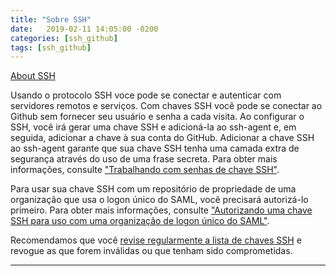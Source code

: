 ```yaml
---
title: "Sobre SSH"
date:   2019-02-11 14:05:00 -0200
categories: [ssh_github]
tags: [ssh_github]
---
```


[About SSH](https://help.github.com/articles/about-ssh)

Usando o protocolo SSH voce pode  se conectar e autenticar com servidores remotos e serviços. Com chaves SSH você pode se conectar ao Github sem fornecer seu usuário e senha a cada visita.
Ao configurar o SSH, você irá gerar uma chave SSH e adicioná-la ao ssh-agent e, em seguida, adicionar a chave à sua conta do GitHub. Adicionar a chave SSH ao ssh-agent garante que sua chave SSH tenha uma camada extra de segurança através do uso de uma frase secreta. Para obter mais informações, consulte ["Trabalhando com senhas de chave SSH"](https://help.github.com/articles/working-with-ssh-key-passphrases).

Para usar sua chave SSH com um repositório de propriedade de uma organização que usa o logon único do SAML, você precisará autorizá-lo primeiro. Para obter mais informações, consulte ["Autorizando uma chave SSH para uso com uma organização de logon único do SAML"](https://help.github.com/articles/authorizing-an-ssh-key-for-use-with-a-saml-single-sign-on-organization).

Recomendamos que você [revise regularmente a lista de chaves SSH](https://help.github.com/articles/reviewing-your-ssh-keys) e revogue as que forem inválidas ou que tenham sido comprometidas.

***
